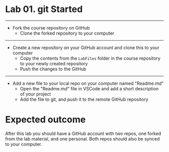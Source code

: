 # Lab 01. git Started

---

- Fork the course repository on GitHub
  - Clone the forked repository to your computer

---

- Create a new repository on your GitHub account and clone this to your computer
  - Copy the contents from the `LabFiles` folder in the course repository to your newly created repository
  - Push the changes to the GitHub

---

- Add a new file to your local repo on your computer named "Readme.md"
  - Open the "Readme.md" file in VSCode and add a short description of your project
  - Add the file to git, and push it to the remote GitHub repository

# Expected outcome

After this lab you should have a GitHub account with two repos, one forked from the lab material, and one personal. Both repos should also be synced to your computer.
